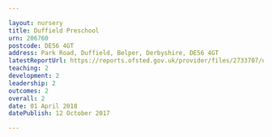 ```yaml
---

layout: nursery
title: Duffield Preschool
urn: 206760
postcode: DE56 4GT
address: Park Road, Duffield, Belper, Derbyshire, DE56 4GT
latestReportUrl: https://reports.ofsted.gov.uk/provider/files/2733707/urn/206760.pdf
teaching: 2
development: 2
leadership: 2
outcomes: 2
overall: 2
date: 01 April 2018 
datePublish: 12 October 2017

---
```

